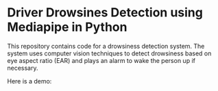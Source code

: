 # Driver Drowsines Detection using Mediapipe in Python

This repository contains code for a drowsiness detection system. The system uses computer vision techniques to detect drowsiness based on eye aspect ratio (EAR) and plays an alarm to wake the person up if necessary.

Here is a demo: 
